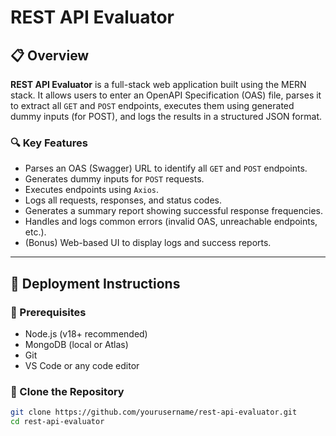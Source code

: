 # REST API Evaluator

## 📋 Overview

**REST API Evaluator** is a full-stack web application built using the MERN stack. It allows users to enter an OpenAPI Specification (OAS) file, parses it to extract all `GET` and `POST` endpoints, executes them using generated dummy inputs (for POST), and logs the results in a structured JSON format.

### 🔍 Key Features

- Parses an OAS (Swagger) URL to identify all `GET` and `POST` endpoints.
- Generates dummy inputs for `POST` requests.
- Executes endpoints using `Axios`.
- Logs all requests, responses, and status codes.
- Generates a summary report showing successful response frequencies.
- Handles and logs common errors (invalid OAS, unreachable endpoints, etc.).
- (Bonus) Web-based UI to display logs and success reports.

---

## 🚀 Deployment Instructions

### 🔧 Prerequisites

- Node.js (v18+ recommended)
- MongoDB (local or Atlas)
- Git
- VS Code or any code editor

### 📁 Clone the Repository

```bash
git clone https://github.com/yourusername/rest-api-evaluator.git
cd rest-api-evaluator
